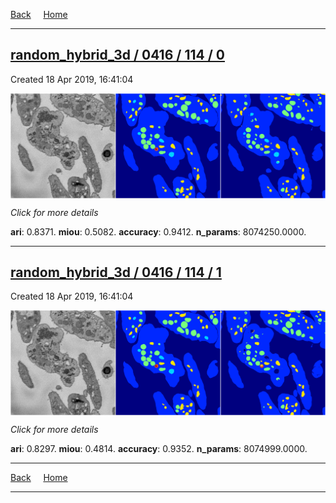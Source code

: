 
[Back](..)&nbsp;&nbsp;&nbsp;&nbsp;&nbsp;[Home](https://leapmanlab.github.io/snapshots)

---

<div class="summary"><a href="0"><h2>random_hybrid_3d / 0416 / 114 / 0</h2></a><p>Created 18 Apr 2019, 16:41:04
</p><a href="0"><img src="0/media/summary.png" align="center"></a><p>
<i>Click for more details</i>
</p></div>

**ari**: 0.8371. **miou**: 0.5082. **accuracy**: 0.9412. **n_params**: 8074250.0000. 

---

<div class="summary"><a href="1"><h2>random_hybrid_3d / 0416 / 114 / 1</h2></a><p>Created 18 Apr 2019, 16:41:04
</p><a href="1"><img src="1/media/summary.png" align="center"></a><p>
<i>Click for more details</i>
</p></div>

**ari**: 0.8297. **miou**: 0.4814. **accuracy**: 0.9352. **n_params**: 8074999.0000. 

---

[Back](..)&nbsp;&nbsp;&nbsp;&nbsp;&nbsp;[Home](https://leapmanlab.github.io/snapshots)

---